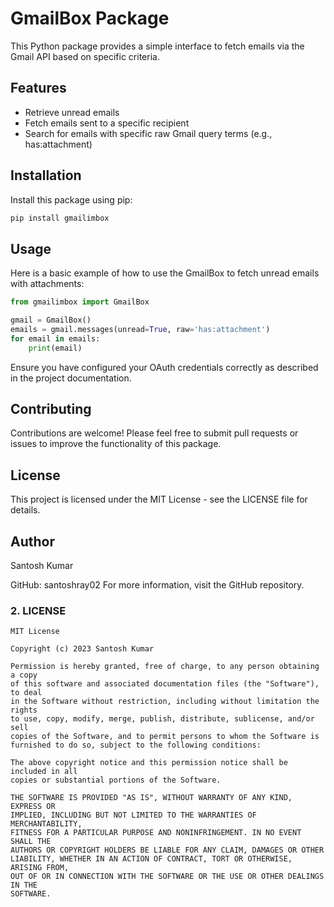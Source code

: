 # GmailBox Package

This Python package provides a simple interface to fetch emails via the Gmail API based on specific criteria.

## Features

- Retrieve unread emails
- Fetch emails sent to a specific recipient
- Search for emails with specific raw Gmail query terms (e.g., has:attachment)

## Installation

Install this package using pip:

```bash
pip install gmailimbox
```

## Usage
Here is a basic example of how to use the GmailBox to fetch unread emails with attachments:

```python
from gmailimbox import GmailBox

gmail = GmailBox()
emails = gmail.messages(unread=True, raw='has:attachment')
for email in emails:
    print(email)
```

Ensure you have configured your OAuth credentials correctly as described in the project documentation.

## Contributing
Contributions are welcome! Please feel free to submit pull requests or issues to improve the functionality of this package.

## License
This project is licensed under the MIT License - see the LICENSE file for details.

## Author
Santosh Kumar

GitHub: santoshray02
For more information, visit the GitHub repository.


### 2. LICENSE
```plaintext
MIT License

Copyright (c) 2023 Santosh Kumar

Permission is hereby granted, free of charge, to any person obtaining a copy
of this software and associated documentation files (the "Software"), to deal
in the Software without restriction, including without limitation the rights
to use, copy, modify, merge, publish, distribute, sublicense, and/or sell
copies of the Software, and to permit persons to whom the Software is
furnished to do so, subject to the following conditions:

The above copyright notice and this permission notice shall be included in all
copies or substantial portions of the Software.

THE SOFTWARE IS PROVIDED "AS IS", WITHOUT WARRANTY OF ANY KIND, EXPRESS OR
IMPLIED, INCLUDING BUT NOT LIMITED TO THE WARRANTIES OF MERCHANTABILITY,
FITNESS FOR A PARTICULAR PURPOSE AND NONINFRINGEMENT. IN NO EVENT SHALL THE
AUTHORS OR COPYRIGHT HOLDERS BE LIABLE FOR ANY CLAIM, DAMAGES OR OTHER
LIABILITY, WHETHER IN AN ACTION OF CONTRACT, TORT OR OTHERWISE, ARISING FROM,
OUT OF OR IN CONNECTION WITH THE SOFTWARE OR THE USE OR OTHER DEALINGS IN THE
SOFTWARE.